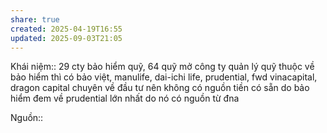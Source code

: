 ```yaml
---
share: true
created: 2025-04-19T16:55
updated: 2025-09-03T21:05
---
```

Khái niệm:: 
29 cty bảo hiểm quỹ, 64 quỹ mở
công ty quản lý quỹ thuộc về bảo hiểm  thì có bảo việt, manulife, dai-ichi life, prudential, fwd
vinacapital, dragon capital chuyên về đầu tư nên không có nguồn tiền có sẵn do bảo hiểm đem về
prudential lớn nhất  do nó có nguồn từ đna

Nguồn::
